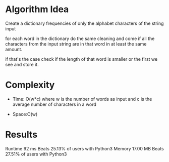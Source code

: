 # Algorithm Idea

Create a dictionary  frequencies of only the alphabet characters of the string input

for each word in the dictionary do the same cleaning and come if all the characters from the input string are in that word in at least the same amount.

if that's the case check if the length of that word is smaller or the first we see and store it.

# Complexity

- Time: O(w*c) where w is the number of words as input and c is the average number of characters in a word

- Space:O(w)

# Results

Runtime
92
ms
Beats
25.13%
of users with Python3
Memory
17.00
MB
Beats
27.51%
of users with Python3